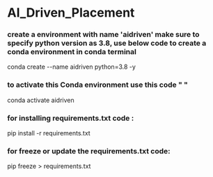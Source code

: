 # AI_Driven_Placement

### create a environment with name 'aidriven' make sure to specify python version as 3.8, use below code to create a conda environment in conda terminal
conda create --name aidriven python=3.8 -y

### to activate this Conda environment use this code "  "
conda activate aidriven

### for installing requirements.txt code :
pip install -r requirements.txt

### for freeze or update the requirements.txt code:
pip freeze > requirements.txt